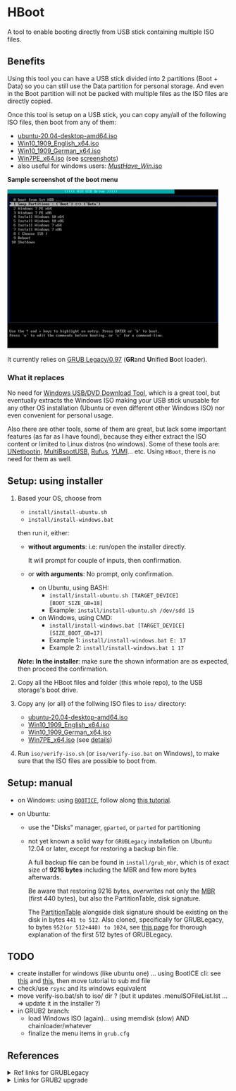 # HBoot

A tool to enable booting directly from USB stick containing multiple ISO files.

## Benefits

Using this tool you can have a USB stick divided into 2 partitions (Boot + Data) so you can still use the Data partition for personal storage. And even in the Boot partition will not be packed with multiple files as the ISO files are directly copied.

Once this tool is setup on a USB stick, you can copy any/all of the following ISO files, then boot from any of them:

- [ubuntu-20.04-desktop-amd64.iso](https://releases.ubuntu.com/20.04/ubuntu-20.04-desktop-amd64.iso)
- [Win10_1909_English_x64.iso](https://www.microsoft.com/en-us/software-download/windows10ISO/)
- [Win10_1909_German_x64.iso](https://www.microsoft.com/en-us/software-download/windows10ISO/)
- [Win7PE_x64.iso](https://archive.org/download/win7pe-x64/Win7PE_x64.iso) (see [screenshots](https://archive.org/details/win7pe-x64))
- also useful for windows users: [_MustHave_Win_.iso](https://archive.org/download/musthave-win)

**Sample screenshot of the boot menu**

![Boot Menu Screenshot](./doc/HBoot-screenshot.png)

It currently relies on [GRUB Legacy/0.97](https://www.gnu.org/software/grub/grub-legacy.html) (**GR**and **U**nified **B**oot loader).

### What it replaces

No need for [Windows USB/DVD Download Tool](https://www.microsoft.com/en-us/download/windows-usb-dvd-download-tool), which is a great tool, but eventually extracts the Windows ISO making your USB stick unusable for any other OS installation (Ubuntu or even different other Windows ISO) nor even convenient for personal usage.

Also there are other tools, some of them are great, but lack some important features (as far as I have found), because they either extract the ISO content or limited to Linux distros (no windows). Some of these tools are: [UNetbootin](https://www.pendrivelinux.com/using-unetbootin-to-create-a-linux-usb-from-linux/), [MultiBsootUSB](http://multibootusb.org/page_guide/), [Rufus](https://rufus.ie/), [YUMI](https://www.pendrivelinux.com/yumi-multiboot-usb-creator/)… etc. Using `HBoot`, there is no need for them as well.

## Setup: using installer

1. Based your OS, choose from

   - `install/install-ubuntu.sh`
   - `install/install-windows.bat`

   then run it, either:

   - **without arguments**: i.e: run/open the installer directly.

     It will prompt for couple of inputs, then confirmation.

   - or **with arguments**: No prompt, only confirmation.

     - on Ubuntu, using BASH:
       - `install/install-ubuntu.sh [TARGET_DEVICE] [BOOT_SIZE_GB=18]`
       - Example: `install/install-ubuntu.sh /dev/sdd 15`
     - on Windows, using CMD:
       - `install/install-windows.bat [TARGET_DEVICE] [SIZE_BOOT_GB=17]`
       - Example 1: `install/install-windows.bat E: 17`
       - Example 2: `install/install-windows.bat 1 17`

   **_Note_: In the installer**: make sure the shown information are as expected, then proceed the confirmation.

2. Copy all the HBoot files and folder (this whole repo), to the USB storage's boot drive.

3. Copy any (or all) of the follwing ISO files to `iso/` directory:

   - [ubuntu-20.04-desktop-amd64.iso](https://releases.ubuntu.com/20.04/ubuntu-20.04-desktop-amd64.iso)
   - [Win10_1909_English_x64.iso](https://www.microsoft.com/en-us/software-download/windows10ISO/)
   - [Win10_1909_German_x64.iso](https://www.microsoft.com/en-us/software-download/windows10ISO/)
   - [Win7PE_x64.iso](https://archive.org/download/win7pe-x64/Win7PE_x64.iso) (see [details](https://archive.org/details/win7pe-x64))

4. Run `iso/verify-iso.sh` (or `iso/verify-iso.bat` on Windows), to make sure that the ISO files are possible to boot from.

## Setup: manual

- on Windows: using [`BOOTICE`](./tools/BOOTICE.exe), follow along [this tutorial](./doc/tutorial-windows.md).

- on Ubuntu:

  - use the "Disks" manager, `gparted`, or `parted` for partitioning
  - not yet known a solid way for `GRUBLegacy` installation on Ubuntu 12.04 or later, except for restoring a backup bin file.

    A full backup file can be found in `install/grub_mbr`, which is of exact size of **9216 bytes** including the MBR and few more bytes afterwards.

    Be aware that restoring 9216 bytes, _overwrites_ not only the [MBR](https://en.wikipedia.org/wiki/Master_boot_record) (first 440 bytes), but also the PartitionTable, disk signature.

    The [PartitionTable](https://thestarman.pcministry.com/asm/mbr/PartTables.htm) alongside disk signature should be existing on the disk in bytes `441 to 512`. Also cloned, specifically for GRUBLegacy, to bytes `952(or 512+440) to 1024`, see [this page](https://thestarman.pcministry.com/asm/mbr/GRUB.htm) for thorough explanation of the first 512 bytes of GRUBLegacy.

## TODO

- create installer for windows (like ubuntu one) … using BootICE cli: see [this](http://reboot.pro/topic/21271-how-to-use-bootice-creat-two-partitions-command-line/) and [this](https://www.portablefreeware.com/forums/viewtopic.php?t=20478), then move tutorial to sub md file
- check/use `rsync` and its windows equivalent
- move verify-iso.bat/sh to iso/ dir ? (but it updates .menuISOFileList.lst … => update it in the installer ?)
- in GRUB2 branch:
  - load Windows ISO (again)… using memdisk (slow) AND chainloader/whatever
  - finalize the menu items in `grub.cfg`

## References

<details>
<summary>Ref links for GRUBLegacy</summary>

- https://wiki.archlinux.org/index.php/GRUB_Legacy
- https://gparted.org/display-doc.php?name=help-manual&lang=C#gparted-fix-grub-boot-problem
- http://mirrors.kernel.org/ubuntu/pool/main/g/grub/grub_0.97-29ubuntu66_amd64.deb
- https://help.ubuntu.com/community/Grub2/ISOBoot
- https://wiki.archlinux.org/index.php/Multiboot_USB_drive
- https://opensource.com/article/16/11/managing-devices-linux
- https://help.ubuntu.com/community/Grub2/Upgrading#Reverting_to_GRUB_Legacy
- https://www.rmprepusb.com/tutorials/grub4dos/grub4dos-internal-variables-and-functions
- https://thestarman.pcministry.com/asm/mbr/GRUB.htm

</details>

<details>
<summary>Links for GRUB2 upgrade</summary>

- Install: https://unix.stackexchange.com/a/36823
- Config: https://askubuntu.com/questions/367011/boot-windows-7-iso-from-grub2
- No file writing:
  - https://askubuntu.com/a/83279
  - https://www.gnu.org/software/grub/manual/grub/grub.html#Environment-block
- https://www.aioboot.com/en/
- using wimboot in grub2 for win iso: https://www.rmprepusb.com/tutorials/145-grub2winiso
- `rsync`
</details>

